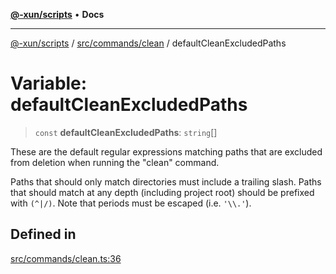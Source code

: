 [**@-xun/scripts**](../../../../README.md) • **Docs**

***

[@-xun/scripts](../../../../README.md) / [src/commands/clean](../README.md) / defaultCleanExcludedPaths

# Variable: defaultCleanExcludedPaths

> `const` **defaultCleanExcludedPaths**: `string`[]

These are the default regular expressions matching paths that are excluded
from deletion when running the "clean" command.

Paths that should only match directories must include a trailing slash. Paths
that should match at any depth (including project root) should be prefixed
with `(^|/)`. Note that periods must be escaped (i.e. `'\\.'`).

## Defined in

[src/commands/clean.ts:36](https://github.com/Xunnamius/xscripts/blob/f84693679e326b03b40dc7577e79e1f4160b286e/src/commands/clean.ts#L36)
